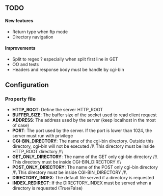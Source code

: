 ## TODO

#### New features
* Return type when ftp mode
* Directory navigation

#### Improvements
* Split to regex ? especially when split first line in GET
* OO and tests
* Headers and response body must be handle by cgi-bin

## Configuration
### Property file
* **HTTP_ROOT**: Define the server HTTP_ROOT
* **BUFFER_SIZE**: The buffer size of the socket used to read client request
* **ADDRESS**: The address used by the server (keep localhost in the most of case)
* **PORT**: The port used by the server. If the port is lower than 1024, the server must run 
    with privilege
* **CGI-BIN_DIRECTORY**: The name of the cgi-bin directory. Outside this directory, cgi-bin will not be executed
    /!\ This directory must be inside HTTP_ROOT directory /!\
* **GET_ONLY_DIRECTORY**: The name of the GET only cgi-bin directory
    /!\ This directory must be inside CGI-BIN_DIRECTORY /!\
* **POST_ONLY_DIRECTORY**: The name of the POST only cgi-bin directory 
    /!\ This directory must be inside CGI-BIN_DIRECTORY /!\
* **DIRECTORY_INDEX**: The default file served if a directory is requested
* **INDEX_REDIRECT**: If the DIRECTORY_INDEX must be served when a directory is requested (True/False) 